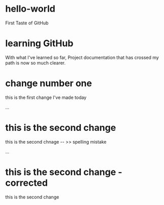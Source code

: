 # hello-world
First Taste of GitHub

# learning GitHub
With what I've learned so far, Project documentation that has crossed my path is now so much clearer. 

# change number one
this is the first change I've made today

...

# this is the second change
this is the second chnage -- >> spelling mistake

...

# this is the second change - corrected
this is the second change

